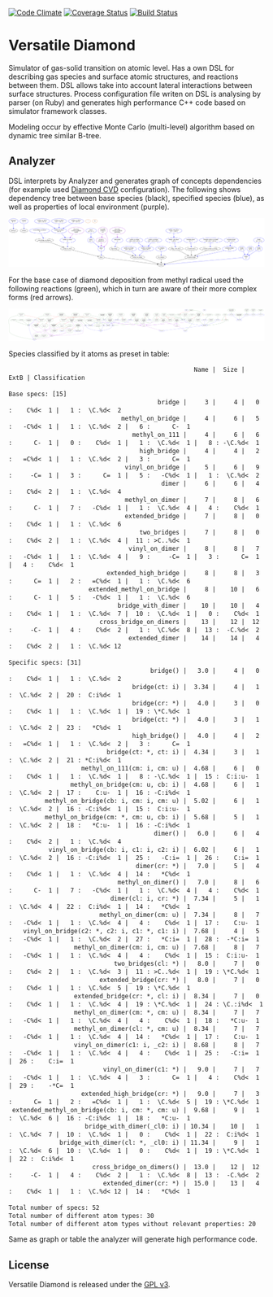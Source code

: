 [![Code Climate](https://codeclimate.com/github/newmen/versatile-diamond.png)](https://codeclimate.com/github/newmen/versatile-diamond) [![Coverage Status](https://coveralls.io/repos/newmen/versatile-diamond/badge.png?branch=master)](https://coveralls.io/r/newmen/versatile-diamond?branch=master) [![Build Status](https://secure.travis-ci.org/newmen/versatile-diamond.png)](http://travis-ci.org/newmen/versatile-diamond)

# Versatile Diamond

Simulator of gas-solid transition on atomic level. Has a own DSL for describing gas species and surface atomic structures, and reactions between them. DSL allows take into account lateral interactions between surface structures. Process configuration file writen on DSL is analysing by parser (on Ruby) and generates high performance C++ code based on simulator framework classes.

Modeling occur by effective Monte Carlo (multi-level) algorithm based on dynamic tree similar B-tree.

## Analyzer

DSL interprets by Analyzer and generates graph of concepts dependencies (for example used [Diamond CVD](https://github.com/newmen/versatile-diamond/blob/master/examples/diamond_cvd.rb) configuration). The following shows dependency tree between base species (black), specified species (blue), as well as properties of local environment (purple).

![Classes Trees](https://github.com/newmen/versatile-diamond/raw/master/doc/without_reactions.png?raw=true)

For the base case of diamond deposition from methyl radical used the following reactions (green), which in turn are aware of their more complex forms (red arrows).

![Classes Trees](https://github.com/newmen/versatile-diamond/raw/master/doc/without_base_specs.png?raw=true)

Species classified by it atoms as preset in table:

```
                                                   Name |  Size |  ExtB | Classification

Base specs: [15]
                                         bridge |     3 |     4 |   0 :    C%d<  1 |   1 :  \C.%d<  2
                               methyl_on_bridge |     4 |     6 |   5 :   -C%d<  1 |   1 :  \C.%d<  2 |   6 :      C-  1
                                  methyl_on_111 |     4 |     6 |   6 :      C-  1 |   0 :    C%d<  1 |   1 :  \C.%d<  1 |   8 : -\C.%d<  1
                                    high_bridge |     4 |     4 |   2 :   =C%d<  1 |   1 :  \C.%d<  2 |   3 :      C=  1
                                vinyl_on_bridge |     5 |     6 |   9 :     -C=  1 |   3 :      C=  1 |   5 :   -C%d<  1 |   1 :  \C.%d<  2
                                          dimer |     6 |     6 |   4 :    C%d<  2 |   1 :  \C.%d<  4
                                methyl_on_dimer |     7 |     8 |   6 :      C-  1 |   7 :   -C%d<  1 |   1 :  \C.%d<  4 |   4 :    C%d<  1
                                extended_bridge |     7 |     8 |   0 :    C%d<  1 |   1 :  \C.%d<  6
                                    two_bridges |     7 |     8 |   0 :    C%d<  2 |   1 :  \C.%d<  4 |  11 : >C..%d<  1
                                 vinyl_on_dimer |     8 |     8 |   7 :   -C%d<  1 |   1 :  \C.%d<  4 |   9 :     -C=  1 |   3 :      C=  1 |   4 :    C%d<  1
                           extended_high_bridge |     8 |     8 |   3 :      C=  1 |   2 :   =C%d<  1 |   1 :  \C.%d<  6
                      extended_methyl_on_bridge |     8 |    10 |   6 :      C-  1 |   5 :   -C%d<  1 |   1 :  \C.%d<  6
                              bridge_with_dimer |    10 |    10 |   4 :    C%d<  1 |   1 :  \C.%d<  7 |  10 :  \C.%d<  1 |   0 :    C%d<  1
                         cross_bridge_on_dimers |    13 |    12 |  12 :     -C-  1 |   4 :    C%d<  2 |   1 :  \C.%d<  8 |  13 :  -C.%d<  2
                                 extended_dimer |    14 |    14 |   4 :    C%d<  2 |   1 :  \C.%d< 12

Specific specs: [31]
                                       bridge() |   3.0 |     4 |   0 :    C%d<  1 |   1 :  \C.%d<  2
                                  bridge(ct: i) |  3.34 |     4 |   1 :  \C.%d<  2 |  20 :  C:i%d<  1
                                  bridge(cr: *) |   4.0 |     3 |   0 :    C%d<  1 |   1 :  \C.%d<  1 |  19 : \*C.%d<  1
                                  bridge(ct: *) |   4.0 |     3 |   1 :  \C.%d<  2 |  23 :   *C%d<  1
                                  high_bridge() |   4.0 |     4 |   2 :   =C%d<  1 |   1 :  \C.%d<  2 |   3 :      C=  1
                           bridge(ct: *, ct: i) |  4.34 |     3 |   1 :  \C.%d<  2 |  21 : *C:i%d<  1
                    methyl_on_111(cm: i, cm: u) |  4.68 |     6 |   0 :    C%d<  1 |   1 :  \C.%d<  1 |   8 : -\C.%d<  1 |  15 :  C:i:u-  1
                 methyl_on_bridge(cm: u, cb: i) |  4.68 |     6 |   1 :  \C.%d<  2 |  17 :    C:u-  1 |  16 : -C:i%d<  1
          methyl_on_bridge(cb: i, cm: i, cm: u) |  5.02 |     6 |   1 :  \C.%d<  2 |  16 : -C:i%d<  1 |  15 :  C:i:u-  1
          methyl_on_bridge(cm: *, cm: u, cb: i) |  5.68 |     5 |   1 :  \C.%d<  2 |  18 :   *C:u-  1 |  16 : -C:i%d<  1
                                        dimer() |   6.0 |     6 |   4 :    C%d<  2 |   1 :  \C.%d<  4
           vinyl_on_bridge(cb: i, c1: i, c2: i) |  6.02 |     6 |   1 :  \C.%d<  2 |  16 : -C:i%d<  1 |  25 :   -C:i=  1 |  26 :    C:i=  1
                                   dimer(cr: *) |   7.0 |     5 |   4 :    C%d<  1 |   1 :  \C.%d<  4 |  14 :   *C%d<  1
                              methyl_on_dimer() |   7.0 |     8 |   6 :      C-  1 |   7 :   -C%d<  1 |   1 :  \C.%d<  4 |   4 :    C%d<  1
                            dimer(cl: i, cr: *) |  7.34 |     5 |   1 :  \C.%d<  4 |  22 :  C:i%d<  1 |  14 :   *C%d<  1
                         methyl_on_dimer(cm: u) |  7.34 |     8 |   7 :   -C%d<  1 |   1 :  \C.%d<  4 |   4 :    C%d<  1 |  17 :    C:u-  1
    vinyl_on_bridge(c2: *, c2: i, c1: *, c1: i) |  7.68 |     4 |   5 :   -C%d<  1 |   1 :  \C.%d<  2 |  27 :   *C:i=  1 |  28 :  -*C:i=  1
                  methyl_on_dimer(cm: i, cm: u) |  7.68 |     8 |   7 :   -C%d<  1 |   1 :  \C.%d<  4 |   4 :    C%d<  1 |  15 :  C:i:u-  1
                             two_bridges(cl: *) |   8.0 |     7 |   0 :    C%d<  2 |   1 :  \C.%d<  3 |  11 : >C..%d<  1 |  19 : \*C.%d<  1
                         extended_bridge(cr: *) |   8.0 |     7 |   0 :    C%d<  1 |   1 :  \C.%d<  5 |  19 : \*C.%d<  1
                  extended_bridge(cr: *, cl: i) |  8.34 |     7 |   0 :    C%d<  1 |   1 :  \C.%d<  4 |  19 : \*C.%d<  1 |  24 : \C.:i%d<  1
                  methyl_on_dimer(cm: *, cm: u) |  8.34 |     7 |   7 :   -C%d<  1 |   1 :  \C.%d<  4 |   4 :    C%d<  1 |  18 :   *C:u-  1
                  methyl_on_dimer(cl: *, cm: u) |  8.34 |     7 |   7 :   -C%d<  1 |   1 :  \C.%d<  4 |  14 :   *C%d<  1 |  17 :    C:u-  1
                  vinyl_on_dimer(c1: i, _c2: i) |  8.68 |     8 |   7 :   -C%d<  1 |   1 :  \C.%d<  4 |   4 :    C%d<  1 |  25 :   -C:i=  1 |  26 :    C:i=  1
                          vinyl_on_dimer(c1: *) |   9.0 |     7 |   7 :   -C%d<  1 |   1 :  \C.%d<  4 |   3 :      C=  1 |   4 :    C%d<  1 |  29 :    -*C=  1
                    extended_high_bridge(cr: *) |   9.0 |     7 |   3 :      C=  1 |   2 :   =C%d<  1 |   1 :  \C.%d<  5 |  19 : \*C.%d<  1
 extended_methyl_on_bridge(cb: i, cm: *, cm: u) |  9.68 |     9 |   1 :  \C.%d<  6 |  16 : -C:i%d<  1 |  18 :   *C:u-  1
                     bridge_with_dimer(_cl0: i) | 10.34 |    10 |   1 :  \C.%d<  7 |  10 :  \C.%d<  1 |   0 :    C%d<  1 |  22 :  C:i%d<  1
              bridge_with_dimer(cl: *, _cl0: i) | 11.34 |     9 |   1 :  \C.%d<  6 |  10 :  \C.%d<  1 |   0 :    C%d<  1 |  19 : \*C.%d<  1 |  22 :  C:i%d<  1
                       cross_bridge_on_dimers() |  13.0 |    12 |  12 :     -C-  1 |   4 :    C%d<  2 |   1 :  \C.%d<  8 |  13 :  -C.%d<  2
                          extended_dimer(cr: *) |  15.0 |    13 |   4 :    C%d<  1 |   1 :  \C.%d< 12 |  14 :   *C%d<  1

Total number of specs: 52
Total number of different atom types: 30
Total number of different atom types without relevant properties: 20
```

Same as graph or table the analyzer will generate high performance code.

## License

Versatile Diamond is released under the [GPL v3](http://www.gnu.org/licenses/gpl.html).
